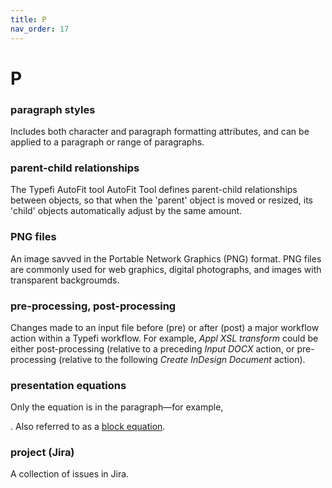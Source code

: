 ```yaml
---
title: P
nav_order: 17
---
```


# P

### paragraph styles
Includes both character and paragraph formatting attributes, and can be applied to a paragraph or range of paragraphs.

### parent-child relationships
The Typefi AutoFit tool AutoFit Tool defines parent-child relationships between objects, so that when the 'parent' object is moved or resized, its 'child' objects automatically adjust by the same amount.

### PNG files
An image savved in the Portable Network Graphics (PNG) format. PNG files are commonly used for web graphics, digital photographs, and images with transparent backgroumds.

### pre-processing, post-processing
Changes made to an input file before (pre) or after (post) a major workflow action within a Typefi workflow. For example, _Appl XSL transform_ could be either post-processing (relative to a preceding _Input DOCX_ action, or pre-processing (relative to the following _Create InDesign Document_ action).

### presentation equations
Only the equation is in the paragraph—for example, <p><mathml equation></p>. Also referred to as a [block equation](/b.html#block-equations).
  
### project (Jira)
A collection of issues in Jira.
